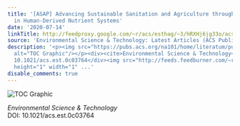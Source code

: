 ```yaml
---
title: '[ASAP] Advancing Sustainable Sanitation and Agriculture through Investments
  in Human-Derived Nutrient Systems'
date: '2020-07-14'
linkTitle: http://feedproxy.google.com/~r/acs/esthag/~3/hRXHj6jg33o/acs.est.0c03764
source: 'Environmental Science & Technology: Latest Articles (ACS Publications)'
description: '<p><img src="https://pubs.acs.org/na101/home/literatum/publisher/achs/journals/content/esthag/0/esthag.ahead-of-print/acs.est.0c03764/20200714/images/medium/es0c03764_0005.gif"
  alt="TOC Graphic"/></p><div><cite>Environmental Science & Technology</cite></div><div>DOI:
  10.1021/acs.est.0c03764</div><img src="http://feeds.feedburner.com/~r/acs/esthag/~4/hRXHj6jg33o"
  height="1" width="1" ...'
disable_comments: true
---
```

<p><img src="https://pubs.acs.org/na101/home/literatum/publisher/achs/journals/content/esthag/0/esthag.ahead-of-print/acs.est.0c03764/20200714/images/medium/es0c03764_0005.gif" alt="TOC Graphic"/></p><div><cite>Environmental Science & Technology</cite></div><div>DOI: 10.1021/acs.est.0c03764</div><img src="http://feeds.feedburner.com/~r/acs/esthag/~4/hRXHj6jg33o" height="1" width="1" ...